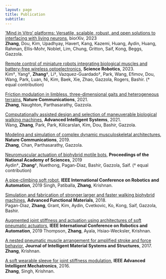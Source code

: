 ```yaml
---
layout: page
title: Publication
subtitle:
---
```


[’Mind in Vitro’ platforms: Versatile, scalable, robust, and open solutions to interfacing with living neurons](https://www.biorxiv.org/content/10.1101/2023.08.21.554033v1.abstract), biorXiv, 2023
<br />**Zhang**, Dou, Kim, Upadhyay, Havert, Kang, Kazemi, Huang, Aydin, Huang, Rahman, Ellis-Mohr, Noblet, Lim, Chung, Gritton, Saif, Kong, Beggs, Gazzola. 

[Remote control of miniature robots integrating biological muscles and battery-free wireless optoelectronics](https://www.science.org/doi/10.1126/scirobotics.add1053),
**Science Robotics**, 2023. 
<br />Kim†, Yang†, **Zhang**†, Li†, Vazquez-Guardado†, Park, Wang, Efimov, Dou, Wang, Park, Luan, Ni, Kim, Baek, Xie, Zhao,
Gazzola, Rogers, Bashir. († equal contribution)

[Friction modulation in limbless, three-dimensional gaits and heterogeneous terrains](https://www.nature.com/articles/s41467-021-26276-x#Sec12), **Nature Communications**, 2021.
<br />**Zhang**, Naughton, Parthasarathy, Gazzola.

[Computationally assisted design and selection of maneuverable biological walking machines](https://onlinelibrary.wiley.com/doi/abs/10.1002/aisy.202000237), **Advanced Intelligent Systems**, 2021.
<br />Wang, **Zhang**, Park, Park, Kilicarslan, Kim, Dou, Bashir, Gazzola. 

[Modeling and simulation of complex dynamic musculoskeletal architectures](https://www.nature.com/articles/s41467-019-12759-5#Sec18), **Nature Communications**, 2019.
<br />**Zhang**, Chan, Parthasarathy, Gazzola.

[Neuromuscular actuation of biohybrid motile bots](https://www.pnas.org/doi/abs/10.1073/pnas.1907051116), **Proceedings of the National Academy of Sciences**, 2019 
<br />Aydin†, **Zhang**†, Nuethong, Pagan-Diaz, Bashir, Gazzola, Saif. († equal contribution)

[A pipe-climbing soft robot](https://ieeexplore.ieee.org/abstract/document/8793815), **IEEE International Conference on Robotics and Automation**, 2019
Singh, Patiballa, **Zhang**, Krishnan.

[Simulation and fabrication of stronger,larger and faster walking biohybrid machines](https://onlinelibrary.wiley.com/doi/abs/10.1002/adfm.201801145), **Advanced Functional Materials**, 2018.
<br />Pagan-Diaz, **Zhang**, Grant, Kim, Aydin, Cvetkovic, Ko, Kong, Saif, Gazzola, Bashir. 

[Augmented joint stiffness and actuation using architectures of soft pneumatic actuators](https://ieeexplore.ieee.org/abstract/document/8460746), **IEEE International Conference on Robotics and Automation**, 2019
Thompson, **Zhang**, Ayala, Hsiao-Wecksler, Krishnan.

[A nested pneumatic muscle arrangement for amplified stroke and force behavior](https://journals.sagepub.com/doi/abs/10.1177/1045389X17730920), **Journal of Intelligent Material Systems and Structures**, 2017.
<br />**Zhang**, Krishnan. 

[A soft wearable sleeve for joint stiffness modulation](https://ieeexplore.ieee.org/abstract/document/7576777), **IEEE Advanced Intelligent Mechatronics**, 2016.
<br />**Zhang**, Singh, Krishnan.  


